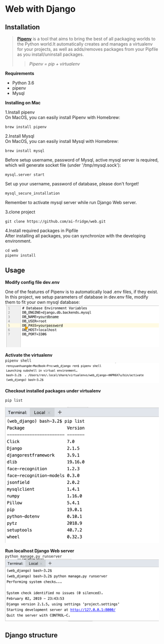 # Web with Django
## Installation
>**[Pipenv](https://github.com/pypa/pipenv)** is a tool that aims to bring the best of all packaging worlds to the 
Python world.It automatically creates and manages a virtualenv for your projects, as well as adds/removes packages 
from your Pipfile as you install/uninstall packages.
>>*Pipenv = pip + virtualenv*<br>

**Requirements**

* Python 3.6
* pipenv 
* Mysql

**Installing on Mac**<br>

1.Install pipenv<br>
On MacOS, you can easily install Pipenv  with Homebrew:
```
brew install pipenv
```
2.Install Mysql<br>
On MacOS, you can easily install Mysql with Homebrew:
```
brew install mysql
```
Before setup username, password of Mysql, active mysql server is 
required, which will generate socket file (under '/tmp/mysql.sock'):
```
mysql.server start
```
Set up your username, password of database, please don't forget!
```
mysql_secure_installation
```
Remember to activate mysql server while run Django Web server.

3.clone project
```
git clone https://github.com/ai-fridge/web.git
```

4.Install required packages in Pipfile<br>
After installing all packages, you can synchronize with the developing environment.
```
cd web 
pipenv install
```
## Usage
**Modify config file dev.env**

One of the features of Pipenv is to automatically load .env files, if they exist. In this project, we setup 
parameters of database in dev.env file, modify them to fit your own mysql database:
![](assets/dev.png)

**Activate the virtualenv**<br>
`pipenv shell`<br>
![](assets/pipenv_shell.png)

**Checkout installed packages under virtualenv**
```
pip list
```
![](assets/piplist.png)

**Run localhost Django Web server**<br>
`python manage.py runserver`
![](assets/djangoserver.png)

## Django structure

